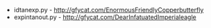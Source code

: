 * idtanexp.py - http://gfycat.com/EnormousFriendlyCopperbutterfly
* expintanout.py - http://gfycat.com/DearInfatuatedImperialeagle
